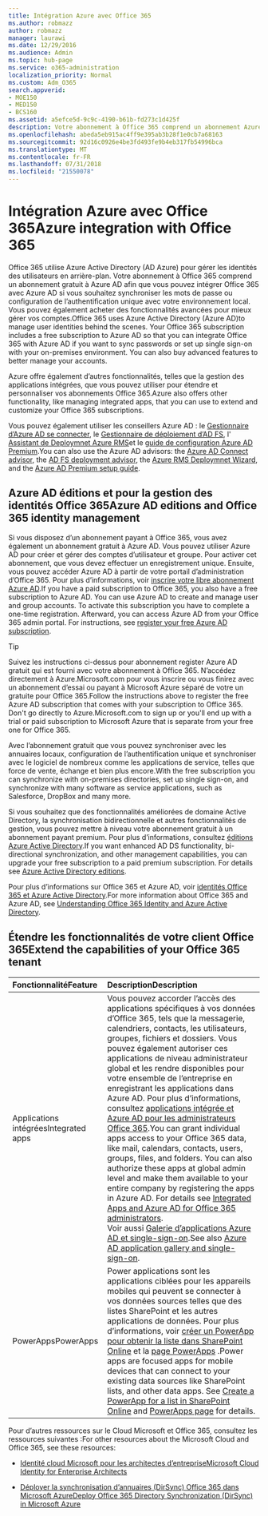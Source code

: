 ```yaml
---
title: Intégration Azure avec Office 365
ms.author: robmazz
author: robmazz
manager: laurawi
ms.date: 12/29/2016
ms.audience: Admin
ms.topic: hub-page
ms.service: o365-administration
localization_priority: Normal
ms.custom: Adm_O365
search.appverid:
- MOE150
- MED150
- BCS160
ms.assetid: a5efce5d-9c9c-4190-b61b-fd273c1d425f
description: Votre abonnement à Office 365 comprend un abonnement Azure AD. Intégrer Office 365 avec Azure AD si vous souhaitez que la synchronisation de mot de passe ou authentification unique avec votre environnement local.
ms.openlocfilehash: abeda5eb915ac4ff9e395ab3b28f1e0cb7a68163
ms.sourcegitcommit: 92d16c0926e4be3fd493fe9b4eb317fb54996bca
ms.translationtype: MT
ms.contentlocale: fr-FR
ms.lasthandoff: 07/31/2018
ms.locfileid: "21550078"
---
```

# <a name="azure-integration-with-office-365"></a><span data-ttu-id="1567b-104">Intégration Azure avec Office 365</span><span class="sxs-lookup"><span data-stu-id="1567b-104">Azure integration with Office 365</span></span>

<span data-ttu-id="1567b-p102">Office 365 utilise Azure Active Directory (AD Azure) pour gérer les identités des utilisateurs en arrière-plan. Votre abonnement à Office 365 comprend un abonnement gratuit à Azure AD afin que vous pouvez intégrer Office 365 avec Azure AD si vous souhaitez synchroniser les mots de passe ou configuration de l’authentification unique avec votre environnement local. Vous pouvez également acheter des fonctionnalités avancées pour mieux gérer vos comptes.</span><span class="sxs-lookup"><span data-stu-id="1567b-p102">Office 365 uses Azure Active Directory (Azure AD)to manage user identities behind the scenes. Your Office 365 subscription includes a free subscription to Azure AD so that you can integrate Office 365 with Azure AD if you want to sync passwords or set up single sign-on with your on-premises environment. You can also buy advanced features to better manage your accounts.</span></span>
  
<span data-ttu-id="1567b-108">Azure offre également d’autres fonctionnalités, telles que la gestion des applications intégrées, que vous pouvez utiliser pour étendre et personnaliser vos abonnements Office 365.</span><span class="sxs-lookup"><span data-stu-id="1567b-108">Azure also offers other functionality, like managing integrated apps, that you can use to extend and customize your Office 365 subscriptions.</span></span>
  
<span data-ttu-id="1567b-109">Vous pouvez également utiliser les conseillers Azure AD : le [Gestionnaire d’Azure AD se connecter](https://aka.ms/aadconnectpwsync), le [Gestionnaire de déploiement d’AD FS](https://aka.ms/adfsguidance), l' [Assistant de Deploymnet Azure RMS](https://aka.ms/azuremsguidance)et le [guide de configuration Azure AD Premium](https://aka.ms/aadpguidance).</span><span class="sxs-lookup"><span data-stu-id="1567b-109">You can also use the Azure AD advisors: the [Azure AD Connect advisor](https://aka.ms/aadconnectpwsync), the [AD FS deployment advisor](https://aka.ms/adfsguidance), the [Azure RMS Deploymnet Wizard](https://aka.ms/azuremsguidance), and the [Azure AD Premium setup guide](https://aka.ms/aadpguidance).</span></span>
  
## <a name="azure-ad-editions-and-office-365-identity-management"></a><span data-ttu-id="1567b-110">Azure AD éditions et pour la gestion des identités Office 365</span><span class="sxs-lookup"><span data-stu-id="1567b-110">Azure AD editions and Office 365 identity management</span></span>

<span data-ttu-id="1567b-p103">Si vous disposez d’un abonnement payant à Office 365, vous avez également un abonnement gratuit à Azure AD. Vous pouvez utiliser Azure AD pour créer et gérer des comptes d’utilisateur et groupe. Pour activer cet abonnement, que vous devez effectuer un enregistrement unique. Ensuite, vous pouvez accéder Azure AD à partir de votre portail d’administration d’Office 365. Pour plus d’informations, voir [inscrire votre libre abonnement Azure AD](https://go.microsoft.com/fwlink/p/?LinkId=617127).</span><span class="sxs-lookup"><span data-stu-id="1567b-p103">If you have a paid subscription to Office 365, you also have a free subscription to Azure AD. You can use Azure AD to create and manage user and group accounts. To activate this subscription you have to complete a one-time registration. Afterward, you can access Azure AD from your Office 365 admin portal. For instructions, see [register your free Azure AD subscription](https://go.microsoft.com/fwlink/p/?LinkId=617127).</span></span> 
  
> [!TIP]
> <span data-ttu-id="1567b-p104">Suivez les instructions ci-dessus pour abonnement register Azure AD gratuit qui est fourni avec votre abonnement à Office 365. N’accédez directement à Azure.Microsoft.com pour vous inscrire ou vous finirez avec un abonnement d’essai ou payant à Microsoft Azure séparé de votre un gratuite pour Office 365.</span><span class="sxs-lookup"><span data-stu-id="1567b-p104">Follow the instructions above to register the free Azure AD subscription that comes with your subscription to Office 365. Don't go directly to Azure.Microsoft.com to sign up or you'll end up with a trial or paid subscription to Microsoft Azure that is separate from your free one for Office 365.</span></span> 
  
<span data-ttu-id="1567b-118">Avec l’abonnement gratuit que vous pouvez synchroniser avec les annuaires locaux, configuration de l’authentification unique et synchroniser avec le logiciel de nombreux comme les applications de service, telles que force de vente, échange et bien plus encore.</span><span class="sxs-lookup"><span data-stu-id="1567b-118">With the free subscription you can synchronize with on-premises directories, set up single sign-on, and synchronize with many software as service applications, such as Salesforce, DropBox and many more.</span></span>
  
<span data-ttu-id="1567b-p105">Si vous souhaitez que des fonctionnalités améliorées de domaine Active Directory, la synchronisation bidirectionnelle et autres fonctionnalités de gestion, vous pouvez mettre à niveau votre abonnement gratuit à un abonnement payant premium. Pour plus d’informations, consultez [éditions Azure Active Directory](https://go.microsoft.com/fwlink/p/?LinkId=524280).</span><span class="sxs-lookup"><span data-stu-id="1567b-p105">If you want enhanced AD DS functionality, bi-directional synchronization, and other management capabilities, you can upgrade your free subscription to a paid premium subscription. For details see [Azure Active Directory editions](https://go.microsoft.com/fwlink/p/?LinkId=524280).</span></span>
  
<span data-ttu-id="1567b-121">Pour plus d’informations sur Office 365 et Azure AD, voir [identités Office 365 et Azure Active Directory](https://support.office.com/article/06a189e7-5ec6-4af2-94bf-a22ea225a7a9).</span><span class="sxs-lookup"><span data-stu-id="1567b-121">For more information about Office 365 and Azure AD, see [Understanding Office 365 Identity and Azure Active Directory](https://support.office.com/article/06a189e7-5ec6-4af2-94bf-a22ea225a7a9).</span></span>
  
## <a name="extend-the-capabilities-of-your-office-365-tenant"></a><span data-ttu-id="1567b-122">Étendre les fonctionnalités de votre client Office 365</span><span class="sxs-lookup"><span data-stu-id="1567b-122">Extend the capabilities of your Office 365 tenant</span></span>

|<span data-ttu-id="1567b-123">**Fonctionnalité**</span><span class="sxs-lookup"><span data-stu-id="1567b-123">**Feature**</span></span>|<span data-ttu-id="1567b-124">**Description**</span><span class="sxs-lookup"><span data-stu-id="1567b-124">**Description**</span></span>|
|:-----|:-----|
|<span data-ttu-id="1567b-125">Applications intégrées</span><span class="sxs-lookup"><span data-stu-id="1567b-125">Integrated apps</span></span>  <br/> |<span data-ttu-id="1567b-p106">Vous pouvez accorder l’accès des applications spécifiques à vos données d’Office 365, tels que la messagerie, calendriers, contacts, les utilisateurs, groupes, fichiers et dossiers. Vous pouvez également autoriser ces applications de niveau administrateur global et les rendre disponibles pour votre ensemble de l’entreprise en enregistrant les applications dans Azure AD. Pour plus d’informations, consultez [applications intégrée et Azure AD pour les administrateurs Office 365](https://support.office.com/article/cb2250e3-451e-416f-bf4e-363549652c2a).</span><span class="sxs-lookup"><span data-stu-id="1567b-p106">You can grant individual apps access to your Office 365 data, like mail, calendars, contacts, users, groups, files, and folders. You can also authorize these apps at global admin level and make them available to your entire company by registering the apps in Azure AD. For details see [Integrated Apps and Azure AD for Office 365 administrators](https://support.office.com/article/cb2250e3-451e-416f-bf4e-363549652c2a).  </span></span><br/> <span data-ttu-id="1567b-129">Voir aussi [Galerie d’applications Azure AD et single-sign-on](https://go.microsoft.com/fwlink/p/?LinkId=698604).</span><span class="sxs-lookup"><span data-stu-id="1567b-129">See also [Azure AD application gallery and single-sign-on](https://go.microsoft.com/fwlink/p/?LinkId=698604).</span></span>  <br/> |
|<span data-ttu-id="1567b-130">PowerApps</span><span class="sxs-lookup"><span data-stu-id="1567b-130">PowerApps</span></span>  <br/> | <span data-ttu-id="1567b-p107">Power applications sont les applications ciblées pour les appareils mobiles qui peuvent se connecter à vos données sources telles que des listes SharePoint et les autres applications de données. Pour plus d’informations, voir [créer un PowerApp pour obtenir la liste dans SharePoint Online](https://support.office.com/article/9338b2d2-67ac-4b81-8e67-97da27e5e9ab) et la [page PowerApps](https://powerapps.microsoft.com/) .</span><span class="sxs-lookup"><span data-stu-id="1567b-p107">Power apps are focused apps for mobile devices that can connect to your existing data sources like SharePoint lists, and other data apps. See [Create a PowerApp for a list in SharePoint Online](https://support.office.com/article/9338b2d2-67ac-4b81-8e67-97da27e5e9ab) and [PowerApps page](https://powerapps.microsoft.com/) for details.  </span></span><br/> |
   
<span data-ttu-id="1567b-133">Pour d’autres ressources sur le Cloud Microsoft et Office 365, consultez les ressources suivantes :</span><span class="sxs-lookup"><span data-stu-id="1567b-133">For other resources about the Microsoft Cloud and Office 365, see these resources:</span></span>
  
- [<span data-ttu-id="1567b-134">Identité cloud Microsoft pour les architectes d’entreprise</span><span class="sxs-lookup"><span data-stu-id="1567b-134">Microsoft Cloud Identity for Enterprise Architects</span></span>](https://go.microsoft.com/fwlink/p/?LinkId=828642)
    
- [<span data-ttu-id="1567b-135">Déployer la synchronisation d’annuaires (DirSync) Office 365 dans Microsoft Azure</span><span class="sxs-lookup"><span data-stu-id="1567b-135">Deploy Office 365 Directory Synchronization (DirSync) in Microsoft Azure</span></span>](https://go.microsoft.com/fwlink/p/?LinkId=517887)
    

